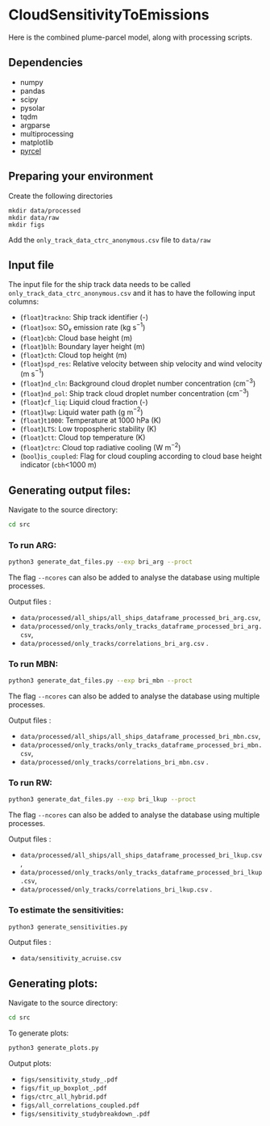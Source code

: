 # CloudSensitivityToEmissions

Here is the combined plume-parcel model, along with processing scripts.

## Dependencies

- numpy
- pandas
- scipy
- pysolar
- tqdm
- argparse
- multiprocessing
- matplotlib
- [pyrcel](https://github.com/darothen/pyrcel)

## Preparing your environment
Create the following directories
```
mkdir data/processed
mkdir data/raw
mkdir figs
```

Add the `only_track_data_ctrc_anonymous.csv` file to `data/raw`

## Input file

The input file for the ship track data needs to be called `only_track_data_ctrc_anonymous.csv` and it has to have the following input columns:

- (`float`)`trackno`: Ship track identifier (-)
- (`float`)`sox`: SO$`_x`$ emission rate (kg s$`^{-1}`$)
- (`float`)`cbh`: Cloud base height (m)
- (`float`)`blh`: Boundary layer height (m)
- (`float`)`cth`: Cloud top height (m)
- (`float`)`spd_res`: Relative velocity between ship velocity and wind velocity (m s$`^{-1}`$)
- (`float`)`nd_cln`: Background cloud droplet number concentration (cm$`^{-3}`$)
- (`float`)`nd_pol`: Ship track cloud droplet number concentration (cm$`^{-3}`$)
- (`float`)`cf_liq`: Liquid cloud fraction (-)
- (`float`)`lwp`: Liquid water path (g m$`^{-2}`$)
- (`float`)`t1000`: Temperature at 1000 hPa (K)
- (`float`)`LTS`: Low tropospheric stability (K)
- (`float`)`ctt`: Cloud top temperature (K)
- (`float`)`ctrc`: Cloud top radiative cooling (W m$`^{-2}`$)
- (`bool`)`is_coupled`: Flag for cloud coupling according to cloud base height indicator (`cbh`<1000 m)

## Generating output files:

Navigate to the source directory:
```bash
cd src
```

### To run ARG:
```bash
python3 generate_dat_files.py --exp bri_arg --proct
```
The flag `--ncores` can also be added to analyse the database using multiple processes.

Output files : 
- `data/processed/all_ships/all_ships_dataframe_processed_bri_arg.csv`, 
- `data/processed/only_tracks/only_tracks_dataframe_processed_bri_arg.csv`,
- `data/processed/only_tracks/correlations_bri_arg.csv` .

### To run MBN:
```bash
python3 generate_dat_files.py --exp bri_mbn --proct
```
The flag `--ncores` can also be added to analyse the database using multiple processes.

Output files : 
- `data/processed/all_ships/all_ships_dataframe_processed_bri_mbn.csv`, 
- `data/processed/only_tracks/only_tracks_dataframe_processed_bri_mbn.csv`,
- `data/processed/only_tracks/correlations_bri_mbn.csv` .

### To run RW:
```bash
python3 generate_dat_files.py --exp bri_lkup --proct
```
The flag `--ncores` can also be added to analyse the database using multiple processes.

Output files : 
- `data/processed/all_ships/all_ships_dataframe_processed_bri_lkup.csv`, 
- `data/processed/only_tracks/only_tracks_dataframe_processed_bri_lkup.csv`,
- `data/processed/only_tracks/correlations_bri_lkup.csv` .

### To estimate the sensitivities:
```bash
python3 generate_sensitivities.py
```
Output files : 
- `data/sensitivity_acruise.csv`

## Generating plots:

Navigate to the source directory:
```bash
cd src
```
To generate plots:
```bash
python3 generate_plots.py
```

Output plots:
- `figs/sensitivity_study_.pdf`
- `figs/fit_up_boxplot_.pdf`
- `figs/ctrc_all_hybrid.pdf`
- `figs/all_correlations_coupled.pdf`
- `figs/sensitivity_studybreakdown_.pdf`






